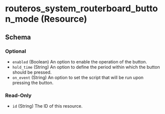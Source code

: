 # routeros_system_routerboard_button_mode (Resource)




<!-- schema generated by tfplugindocs -->
## Schema

### Optional

- `enabled` (Boolean) An option to enable the operation of the button.
- `hold_time` (String) An option to define the period within which the button should be pressed.
- `on_event` (String) An option to set the script that will be run upon pressing the button.

### Read-Only

- `id` (String) The ID of this resource.


